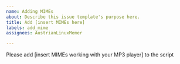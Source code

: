 ```yaml
---
name: Adding MIMEs
about: Describe this issue template's purpose here.
title: Add [insert MIMEs here]
labels: add_mime
assignees: AustrianLinuxMemer

---
```


Please add [insert MIMEs working with your MP3 player] to the script
